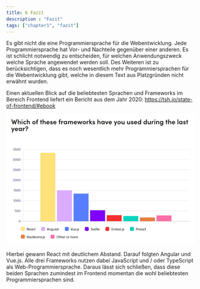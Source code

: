 ```yaml
---
title: 6 Fazit
description : "Fazit"
tags: ["chapter1", "fazit"]
---
```


Es gibt nicht die eine Programmiersprache für die Webentwicklung. Jede Programmiersprache hat Vor- und Nachteile gegenüber einer anderen. Es ist schlicht notwendig zu entscheiden, für welchen Anwendungszweck welche Sprache angewendet werden soll. Des Weiteren ist zu berücksichtigen, dass es noch wesentlich mehr Programmiersprachen für die Webentwicklung gibt, welche in diesem Text aus Platzgründen nicht erwähnt wurden.

Einen aktuellen Blick auf die beliebtesten Sprachen und Frameworks im Bereich Frontend liefert ein Bericht aus dem Jahr 2020: https://tsh.io/state-of-frontend/#ebook

![Fazit](/programmingLanguages/images/fazit.jpg?width=40pc)

Hierbei gewann React mit deutlichem Abstand. Darauf folgten Angular und Vue.js. Alle drei Frameworks nutzen dabei JavaScript und / oder TypeScript als Web-Programmiersprache. Daraus lässt sich schließen, dass diese beiden Sprachen zumindest im Frontend momentan die wohl beliebtesten Programmiersprachen sind.